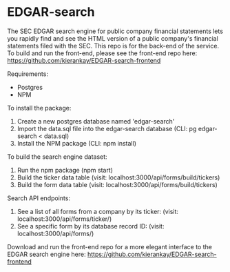 # EDGAR-search
The SEC EDGAR search engine for public company financial statements lets you rapidly find and see the HTML version of a public company's financial statements filed with the SEC. This repo is for the back-end of the service. To build and run the front-end, please see the front-end repo here: https://github.com/kierankay/EDGAR-search-frontend

Requirements:
- Postgres
- NPM

To install the package:
1. Create a new postgres database named 'edgar-search'
2. Import the data.sql file into the edgar-search database (CLI: pg edgar-search < data.sql)
3. Install the NPM package (CLI: npm install)

To build the search engine dataset:
1. Run the npm package (npm start)
2. Build the ticker data table (visit: localhost:3000/api/forms/build/tickers)
3. Build the form data table (visit: localhost:3000/api/forms/build/tickers)

Search API endpoints:
1. See a list of all forms from a company by its ticker: (visit: localhost:3000/api/forms/ticker/<ticker>)
2. See a specific form by its database record ID: (visit: localhost:3000/api/forms/<id>)
  
Download and run the front-end repo for a more elegant interface to the EDGAR search engine here: https://github.com/kierankay/EDGAR-search-frontend
